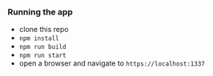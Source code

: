 ### Running the app
* clone this repo
* `npm install`
* `npm run build`
* `npm run start`
* open a browser and navigate to `https://localhost:1337`
